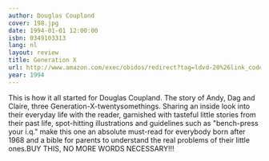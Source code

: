 ```yaml
---
author: Douglas Coupland
cover: 198.jpg
date: 1994-01-01 12:00:00
isbn: 0349103313
lang: nl
layout: review
title: Generation X
url: http://www.amazon.com/exec/obidos/redirect?tag=ldvd-20%26link_code=xm2%26camp=2025%26creative=165953%26path=http://www.amazon.com/gp/redirect.html%253fASIN=0349103313%2526tag=ldvd-20%2526lcode=xm2%2526cID=2025%2526ccmID=165953%2526location=/o/ASIN/0349103313%25253FSubscriptionId=0VJDVJ14KM0P0VXDCQ82
year: 1994
---
```


This is how it all started for Douglas Coupland. The story of Andy, Dag and Claire, three Generation-X-twentysomethings. Sharing an inside look into their everyday life with the reader, garnished with tasteful little stories from their past life, spot-hitting illustrations and guidelines such as "bench-press your i.q." make this one an absolute must-read for everybody born after 1968 and a bible for parents to understand the real problems of their little ones.BUY THIS, NO MORE WORDS NECESSARY!!!
